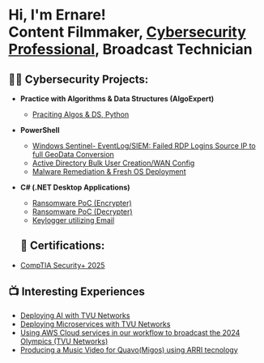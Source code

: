 <h1>Hi, I'm Ernare! <br/><a>Content Filmmaker</a>, <a href="http://www.linkedin.com/in/ernare-ayuk">Cybersecurity Professional</a>, <a>Broadcast Technician</a></h1>

<h2>👨‍💻 Cybersecurity Projects:</h2>

- <b>Practice with Algorithms & Data Structures (AlgoExpert)</b>
  - [Praciting Algos & DS, Python](https://github.com/ernniayuk/AlgorithmsDatastructures)
- <b>PowerShell</b>
  - [Windows Sentinel- EventLog/SIEM: Failed RDP Logins Source IP to full GeoData Conversion](https://github.com/ernniayuk/Windows-Sentinel-SIEM-lab)
  - [Active Directory Bulk User Creation/WAN Config](https://github.com/ernniayuk/Active-Directory-Bulk-User-Creation)
  - [Malware Remediation & Fresh OS Deployment](https://github.com/ernniayuk/)
- <b>C# (.NET Desktop Applications)</b>
  - [Ransomware PoC (Encrypter)](https://github.com/ernniayuk/)
  - [Ransomware PoC (Decrypter)](https://github.com/ernniayuk/)
  - [Keylogger utilizing Email](https://github.com/ernniayuk/)
 
  <h2>📑 Certifications:</h2>

- [CompTIA Security+ 2025](http://www.linkedin.com/in/ernare-ayuk/)

<h2>📺 Interesting Experiences</h2>

- [Deploying AI with TVU Networks](https://youtu.be/7F55wjylFwc?si=L1BhTfSvJj1rC9U6)
- [Deploying Microservices with TVU Networks](https://youtu.be/aMwMpcP9Qpc?si=8C3TgMxbOFZPzR89)
- [Using AWS Cloud services in our workflow to broadcast the 2024 Olympics (TVU Networks)](https://youtu.be/DXdpjeQ98l4?si=zM4x1Yn172qgPYkV)
- [Producing a Music Video for Quavo(Migos) using ARRI tecnology](https://youtu.be/mV-5306BsqI?si=ztmCjufmyr76vz_z)

<!--

- 🔭 I’m currently working on ...
- 🌱 I’m currently learning ...
- 👯 I’m looking to collaborate on ...
- 🤔 I’m looking for help with ...
- 💬 Ask me about ...
- 📫 How to reach me: ...
- ⚡ Fun fact: ...
-->
